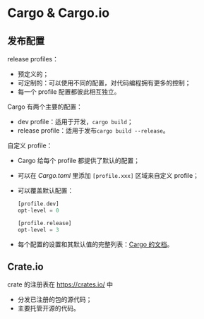 # Cargo & Cargo.io

## 发布配置

release profiles：

+ 预定义的；
+ 可定制的：可以使用不同的配置，对代码编程拥有更多的控制；
+ 每一个 profile 配置都彼此相互独立。



Cargo 有两个主要的配置：

+ dev profile：适用于开发，`cargo build`；
+ release profile：适用于发布`cargo build --release`。



自定义 profile：

+ Cargo 给每个 profile 都提供了默认的配置；

+ 可以在 *Cargo.toml* 里添加 `[profile.xxx]` 区域来自定义 profile；

+ 可以覆盖默认配置：

  ```rust
  [profile.dev]
  opt-level = 0
  
  [profile.release]
  opt-level = 3
  ```

+ 每个配置的设置和其默认值的完整列表：[Cargo 的文档](https://doc.rust-lang.org/cargo/reference/profiles.html)。



## Crate.io

crate 的注册表在 https://crates.io/ 中

+ 分发已注册的包的源代码；
+ 主要托管开源的代码。
